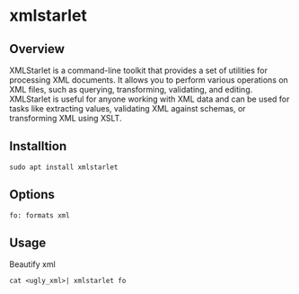 # xmlstarlet

## Overview

XMLStarlet is a command-line toolkit that provides a set of utilities for processing XML documents. It allows you to perform various operations on XML files, such as querying, transforming, validating, and editing. XMLStarlet is useful for anyone working with XML data and can be used for tasks like extracting values, validating XML against schemas, or transforming XML using XSLT.

## Installtion

    sudo apt install xmlstarlet


## Options

    fo: formats xml

## Usage

Beautify xml

    cat <ugly_xml>| xmlstarlet fo